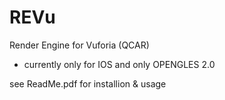 REVu
====

Render Engine for Vuforia (QCAR)

- currently only for IOS and only OPENGLES 2.0

see ReadMe.pdf for installion & usage
